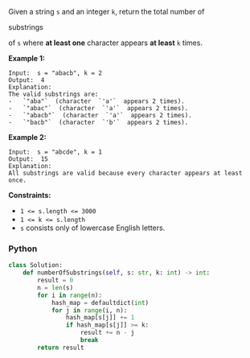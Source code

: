 Given a string  `s`  and an integer  `k`, return the total number of

substrings

of  `s`  where  **at least one**  character appears  **at least**  `k`  times.

**Example 1:**

```
Input:  s = "abacb", k = 2
Output:  4
Explanation:
The valid substrings are:
-   `"aba"`  (character  `'a'`  appears 2 times).
-   `"abac"`  (character  `'a'`  appears 2 times).
-   `"abacb"`  (character  `'a'`  appears 2 times).
-   `"bacb"`  (character  `'b'`  appears 2 times).
```

**Example 2:**

```
Input:  s = "abcde", k = 1
Output:  15
Explanation:
All substrings are valid because every character appears at least once.
```

**Constraints:**

- `1 <= s.length <= 3000`
- `1 <= k <= s.length`
- `s`  consists only of lowercase English letters.

### Python

```py
class Solution:
    def numberOfSubstrings(self, s: str, k: int) -> int:
        result = 0
        n = len(s)
        for i in range(n):
            hash_map = defaultdict(int)
            for j in range(i, n):
                hash_map[s[j]] += 1
                if hash_map[s[j]] >= k:
                    result += n - j
                    break
        return result
```